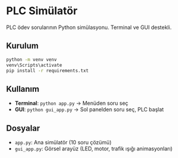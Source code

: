 # PLC Simülatör

PLC ödev sorularının Python simülasyonu. Terminal ve GUI destekli.

## Kurulum
```bash
python -m venv venv
venv\Scripts\activate
pip install -r requirements.txt
```

## Kullanım
- **Terminal**: `python app.py` → Menüden soru seç
- **GUI**: `python gui_app.py` → Sol panelden soru seç, PLC başlat

## Dosyalar
- `app.py`: Ana simülatör (10 soru çözümü)
- `gui_app.py`: Görsel arayüz (LED, motor, trafik ışığı animasyonları)